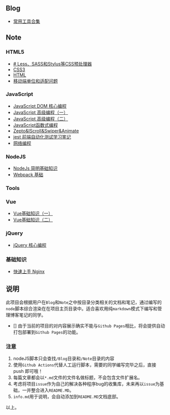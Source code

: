 ## Blog  
- [常用工具合集](./Blog/%E5%B8%B8%E7%94%A8%E5%B7%A5%E5%85%B7%E5%90%88%E9%9B%86.md)  
## Note  
### HTML5  
- [# Less、SASS和Stylus等CSS预处理器](./Note/HTML5/#%20Less%E3%80%81SASS%E5%92%8CStylus%E7%AD%89CSS%E9%A2%84%E5%A4%84%E7%90%86%E5%99%A8.md)  
- [CSS3](./Note/HTML5/CSS3.md)  
- [HTML](./Note/HTML5/HTML.md)  
- [移动端单位和适配问题](./Note/HTML5/%E7%A7%BB%E5%8A%A8%E7%AB%AF%E5%8D%95%E4%BD%8D%E5%92%8C%E9%80%82%E9%85%8D%E9%97%AE%E9%A2%98.md)  
### JavaScript  
- [JavaScript DOM 核心编程](./Note/JavaScript/JavaScript%20DOM%20%E6%A0%B8%E5%BF%83%E7%BC%96%E7%A8%8B.md)  
- [JavaScript 高级编程（一）](./Note/JavaScript/JavaScript%20%E9%AB%98%E7%BA%A7%E7%BC%96%E7%A8%8B%EF%BC%88%E4%B8%80%EF%BC%89.md)  
- [JavaScript 高级编程（二）](./Note/JavaScript/JavaScript%20%E9%AB%98%E7%BA%A7%E7%BC%96%E7%A8%8B%EF%BC%88%E4%BA%8C%EF%BC%89.md)  
- [JavaScript函数式编程](./Note/JavaScript/JavaScript%E5%87%BD%E6%95%B0%E5%BC%8F%E7%BC%96%E7%A8%8B.md)  
- [Zepto&IScroll&Swiper&Animate](./Note/JavaScript/Zepto&IScroll&Swiper&Animate.md)  
- [jest 前端自动化测试学习笔记](./Note/JavaScript/jest%20%E5%89%8D%E7%AB%AF%E8%87%AA%E5%8A%A8%E5%8C%96%E6%B5%8B%E8%AF%95%E5%AD%A6%E4%B9%A0%E7%AC%94%E8%AE%B0.md)  
- [网络编程](./Note/JavaScript/%E7%BD%91%E7%BB%9C%E7%BC%96%E7%A8%8B.md)  
### NodeJS  
- [NodeJs 简明基础知识](./Note/NodeJS/NodeJs%20%E7%AE%80%E6%98%8E%E5%9F%BA%E7%A1%80%E7%9F%A5%E8%AF%86.md)  
- [Webpack 基础](./Note/NodeJS/Webpack%20%E5%9F%BA%E7%A1%80.md)  
### Tools  
### Vue  
- [Vue基础知识（一）](./Note/Vue/Vue%E5%9F%BA%E7%A1%80%E7%9F%A5%E8%AF%86%EF%BC%88%E4%B8%80%EF%BC%89.md)  
- [Vue基础知识（二）](./Note/Vue/Vue%E5%9F%BA%E7%A1%80%E7%9F%A5%E8%AF%86%EF%BC%88%E4%BA%8C%EF%BC%89.md)  
### jQuery  
- [jQuery 核心编程](./Note/jQuery/jQuery%20%E6%A0%B8%E5%BF%83%E7%BC%96%E7%A8%8B.md)  
### 基础知识  
- [快速上手 Nginx](./Note/%E5%9F%BA%E7%A1%80%E7%9F%A5%E8%AF%86/%E5%BF%AB%E9%80%9F%E4%B8%8A%E6%89%8B%20Nginx.md)  
## 说明
此项目会根据用户在`Blog`和`Note`之中按目录分类相关的文档和笔记，通过编写的`node`脚本综合渲染在在项目主页目录中。适合喜欢用纯`markdown`模式下编写和管理博客笔记的同学。
- [] 由于当前的项目的对内容展示确实不能与`Github Pages`相比，将会提供自动打包部署到`Github Pages`的功能。
### 注意
  1. nodeJS脚本只会查找`/Blog`目录和`/Note`目录的内容
  2. 使用`Github Actions`代替人工运行脚本，需要的同学编写完毕之后，直接 push 即可哦！
  3. 每篇文章都会以`*.md`文件的文件名做标题，不会包含文件扩展名。
  4. 考虑将项目`issue`作为自己的解决各种程序bug的收集库，未来再以`issue`为基础，一并整合进入`README.MD`。
  5. `info.md`用于说明，会自动添加到`README.MD`文档底部。
  
以上。
